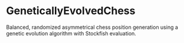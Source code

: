 # GeneticallyEvolvedChess
Balanced, randomized asymmetrical chess position generation using a genetic evolution algorithm with Stockfish evaluation.
